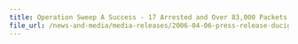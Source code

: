 ```yaml
---
title: Operation Sweep A Success - 17 Arrested and Over 83,000 Packets Duty-Unpaid Cigarettes Seized
file_url: /news-and-media/media-releases/2006-04-06-press-release-ducigg.pdf
---
```

